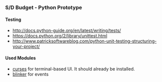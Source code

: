 ### S/D Budget - Python Prototype

#### Testing
- http://docs.python-guide.org/en/latest/writing/tests/
- https://docs.python.org/2/library/unittest.html
- http://www.patricksoftwareblog.com/python-unit-testing-structuring-your-project/

#### Used Modules
- [curses](https://docs.python.org/2/library/curses.html?highlight=curses#module-curses) for terminal-based UI. It should already be installed.
- [blinker](https://github.com/jek/blinker) for events